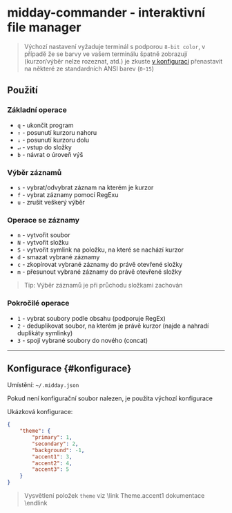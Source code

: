 # midday-commander - interaktivní file manager

> Výchozí nastavení vyžaduje terminál s podporou `8-bit color`, v případě že se barvy ve vašem terminálu špatně zobrazují (kurzor/výběr nelze rozeznat, atd.) je zkuste <a href="#konfigurace">v konfiguraci</a> přenastavit na některé ze standardních ANSI barev (`0`-`15`) 

## Použití

### Základní operace
- `q` - ukončit program
- `↑` - posunutí kurzoru nahoru
- `↓` - posunutí kurzoru dolu
- `↵` - vstup do složky
- `b` - návrat o úroveň výš

### Výběr záznamů
- `s` - vybrat/odvybrat záznam na kterém je kurzor
- `f` - vybrat záznamy pomocí RegExu
- `u` - zrušit veškerý výběr

### Operace se záznamy
- `n` - vytvořit soubor
- `N` - vytvořit složku
- `S` - vytvořit symlink na položku, na které se nachází kurzor
- `d` - smazat vybrané záznamy
- `c` - zkopírovat vybrané záznamy do právě otevřené složky
- `m` - přesunout vybrané záznamy do právě otevřené složky
  
> Tip: Výběr záznamů je při průchodu složkami zachován

### Pokročilé operace
- `1` - vybrat soubory podle obsahu (podporuje RegEx)
- `2` - deduplikovat soubor, na kterém je právě kurzor (najde a nahradí duplikáty symlinky)
- `3` - spojí vybrané soubory do nového (concat)

---

## Konfigurace {#konfigurace}
 
Umístění: `~/.midday.json`

Pokud není konfigurační soubor nalezen, je použita výchozí konfigurace

Ukázková konfigurace:
```json
{
    "theme": {
        "primary": 1,
        "secondary": 2,
        "background": -1,
        "accent1": 3,
        "accent2": 4,
        "accent3": 5	
    }
}
```

> Vysvětlení položek `theme` viz \link Theme.accent1 dokumentace \endlink